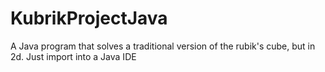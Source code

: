 # KubrikProjectJava
A Java program that solves a traditional version of the rubik's cube, but in 2d.
Just import into a Java IDE
